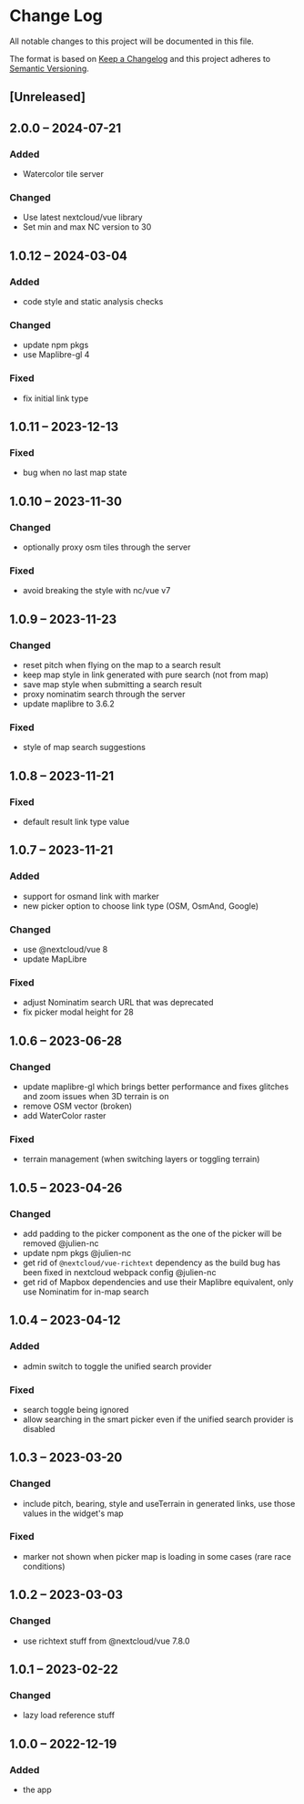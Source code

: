 # Change Log
All notable changes to this project will be documented in this file.

The format is based on [Keep a Changelog](http://keepachangelog.com/)
and this project adheres to [Semantic Versioning](http://semver.org/).

## [Unreleased]

## 2.0.0 – 2024-07-21

### Added

- Watercolor tile server

### Changed

- Use latest nextcloud/vue library
- Set min and max NC version to 30

## 1.0.12 – 2024-03-04

### Added

- code style and static analysis checks

### Changed

- update npm pkgs
- use Maplibre-gl 4

### Fixed

- fix initial link type

## 1.0.11 – 2023-12-13

### Fixed

- bug when no last map state

## 1.0.10 – 2023-11-30

### Changed

- optionally proxy osm tiles through the server

### Fixed

- avoid breaking the style with nc/vue v7

## 1.0.9 – 2023-11-23

### Changed

- reset pitch when flying on the map to a search result
- keep map style in link generated with pure search (not from map)
- save map style when submitting a search result
- proxy nominatim search through the server
- update maplibre to 3.6.2

### Fixed

- style of map search suggestions

## 1.0.8 – 2023-11-21

### Fixed

- default result link type value

## 1.0.7 – 2023-11-21

### Added

- support for osmand link with marker
- new picker option to choose link type (OSM, OsmAnd, Google)

### Changed

- use @nextcloud/vue 8
- update MapLibre

### Fixed

- adjust Nominatim search URL that was deprecated
- fix picker modal height for 28

## 1.0.6 – 2023-06-28

### Changed

- update maplibre-gl which brings better performance and fixes glitches and zoom issues when 3D terrain is on
- remove OSM vector (broken)
- add WaterColor raster

### Fixed

- terrain management (when switching layers or toggling terrain)

## 1.0.5 – 2023-04-26

### Changed

- add padding to the picker component as the one of the picker will be removed @julien-nc
- update npm pkgs @julien-nc
- get rid of `@nextcloud/vue-richtext` dependency as the build bug has been fixed in nextcloud webpack config @julien-nc
- get rid of Mapbox dependencies and use their Maplibre equivalent, only use Nominatim for in-map search

## 1.0.4 – 2023-04-12
### Added
- admin switch to toggle the unified search provider

### Fixed
- search toggle being ignored
- allow searching in the smart picker even if the unified search provider is disabled

## 1.0.3 – 2023-03-20
### Changed
- include pitch, bearing, style and useTerrain in generated links, use those values in the widget's map

### Fixed
- marker not shown when picker map is loading in some cases (rare race conditions)

## 1.0.2 – 2023-03-03
### Changed
- use richtext stuff from @nextcloud/vue 7.8.0

## 1.0.1 – 2023-02-22
### Changed
- lazy load reference stuff

## 1.0.0 – 2022-12-19
### Added
* the app
